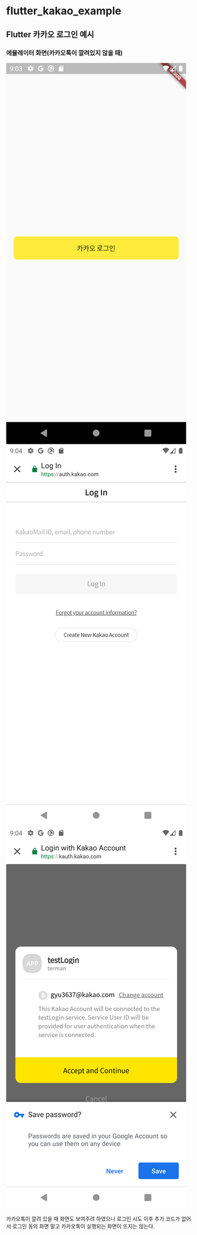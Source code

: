 # flutter_kakao_example

## Flutter 카카오 로그인 예시

### 에뮬레이터 화면(카카오톡이 깔려있지 않을 때)

<img src="https://github.com/Ohgyuchan/cs-study/blob/master/assets/images/flutter_kakao/Screenshot_1634213034.png">
<img src="https://github.com/Ohgyuchan/cs-study/blob/master/assets/images/flutter_kakao/Screenshot_1634213040.png">
<img src="https://github.com/Ohgyuchan/cs-study/blob/master/assets/images/flutter_kakao/Screenshot_1634213057.png">


카카오톡이 깔려 있을 때 화면도 보여주려 하였으나 로그인 시도 이후 추가 코드가 없어서 로그인 동의 화면 말고 카카오톡이 실행되는 화면이 뜨지는 않는다.